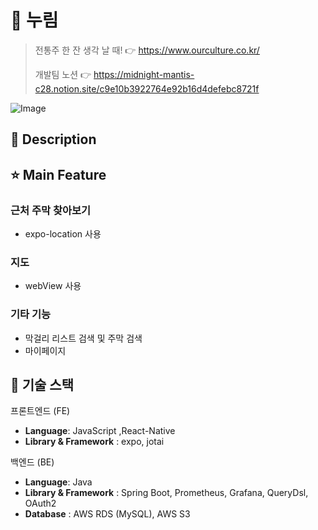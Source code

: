 
#  🍶 누림


> 전통주 한 잔 생각 날 때! 👉 https://www.ourculture.co.kr/
> 
> 개발팀 노션 👉 https://midnight-mantis-c28.notion.site/c9e10b3922764e92b16d4defebc8721f


![Image](https://github.com/user-attachments/assets/11d3a8a5-b64b-4b92-bb66-c7e158aa3e76)


## 📖 Description



## ⭐ Main Feature
### 근처 주막 찾아보기
- expo-location 사용

### 지도
- webView 사용

### 기타 기능
- 막걸리 리스트 검색 및 주막 검색
- 마이페이지



## 🔧 기술 스택

프론트엔드 (FE)
- **Language**: JavaScript ,React-Native
- **Library & Framework** : expo, jotai

백엔드 (BE)
- **Language**: Java
- **Library & Framework** : Spring Boot, Prometheus, Grafana, QueryDsl, OAuth2  
- **Database** : AWS RDS (MySQL), AWS S3








